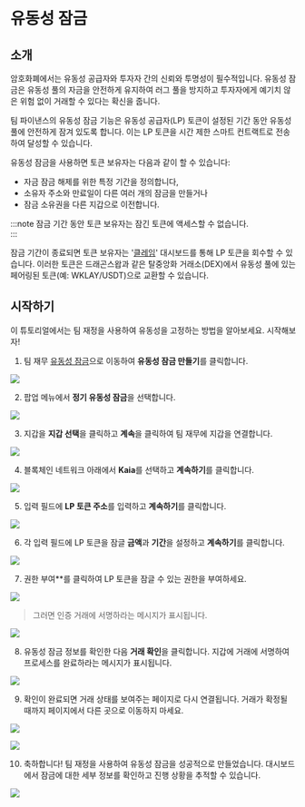 # 유동성 잠금

## 소개

암호화폐에서는 유동성 공급자와 투자자 간의 신뢰와 투명성이 필수적입니다. 유동성 잠금은 유동성 풀의 자금을 안전하게 유지하여 러그 풀을 방지하고 투자자에게 예기치 않은 위험 없이 거래할 수 있다는 확신을 줍니다.

팀 파이낸스의 유동성 잠금 기능은 유동성 공급자(LP) 토큰이 설정된 기간 동안 유동성 풀에 안전하게 잠겨 있도록 합니다. 이는 LP 토큰을 시간 제한 스마트 컨트랙트로 전송하여 달성할 수 있습니다.

유동성 잠금을 사용하면 토큰 보유자는 다음과 같이 할 수 있습니다:

- 자금 잠금 해제를 위한 특정 기간을 정의합니다,
- 소유자 주소와 만료일이 다른 여러 개의 잠금을 만들거나
- 잠금 소유권을 다른 지갑으로 이전합니다.

:::note
잠금 기간 동안 토큰 보유자는 잠긴 토큰에 액세스할 수 없습니다.\
:::

잠금 기간이 종료되면 토큰 보유자는 '[클레임](https://www.team.finance/claim)' 대시보드를 통해 LP 토큰을 회수할 수 있습니다. 이러한 토큰은 드래곤스왑과 같은 탈중앙화 거래소(DEX)에서 유동성 풀에 있는 페어링된 토큰(예: WKLAY/USDT)으로 교환할 수 있습니다.

## 시작하기

이 튜토리얼에서는 팀 재정을 사용하여 유동성을 고정하는 방법을 알아보세요. 시작해보자!

1. 팀 재무 [유동성 잠금](https://team.finance/liquidity-locks)으로 이동하여 **유동성 잠금 만들기**를 클릭합니다.

![](/img/build/tools/token-management/liquidity-locks/ll-step-1.jpeg)

2. 팝업 메뉴에서 **정기 유동성 잠금**을 선택합니다.

![](/img/build/tools/token-management/liquidity-locks/ll-step-2.jpeg)

3. 지갑을 **지갑 선택**을 클릭하고 **계속**을 클릭하여 팀 재무에 지갑을 연결합니다.

![](/img/build/tools/token-management/liquidity-locks/ll-step-3.jpeg)

4. 블록체인 네트워크 아래에서 **Kaia**를 선택하고 **계속하기**를 클릭합니다.

![](/img/build/tools/token-management/liquidity-locks/ll-step-4.jpeg)

5. 입력 필드에 **LP 토큰 주소**를 입력하고 **계속하기**를 클릭합니다.

![](/img/build/tools/token-management/liquidity-locks/ll-step-5.png)

6. 각 입력 필드에 LP 토큰을 잠글 **금액**과 **기간**을 설정하고 **계속하기**를 클릭합니다.

![](/img/build/tools/token-management/liquidity-locks/ll-step-6.png)

7. 권한 부여\*\*를 클릭하여 LP 토큰을 잠글 수 있는 권한을 부여하세요.

![](/img/build/tools/token-management/liquidity-locks/ll-step-7a.png)

> 그러면 인증 거래에 서명하라는 메시지가 표시됩니다.

![](/img/build/tools/token-management/liquidity-locks/ll-step-7b.png)

8. 유동성 잠금 정보를 확인한 다음 **거래 확인**을 클릭합니다. 지갑에 거래에 서명하여 프로세스를 완료하라는 메시지가 표시됩니다.

![](/img/build/tools/token-management/liquidity-locks/ll-step-8.png)

9. 확인이 완료되면 거래 상태를 보여주는 페이지로 다시 연결됩니다. 거래가 확정될 때까지 페이지에서 다른 곳으로 이동하지 마세요.

![](/img/build/tools/token-management/liquidity-locks/ll-step-9a.png)

![](/img/build/tools/token-management/liquidity-locks/ll-step-9b.png)

10. 축하합니다! 팀 재정을 사용하여 유동성 잠금을 성공적으로 만들었습니다. 대시보드에서 잠금에 대한 세부 정보를 확인하고 진행 상황을 추적할 수 있습니다.

![](/img/build/tools/token-management/liquidity-locks/ll-step-10.png)










